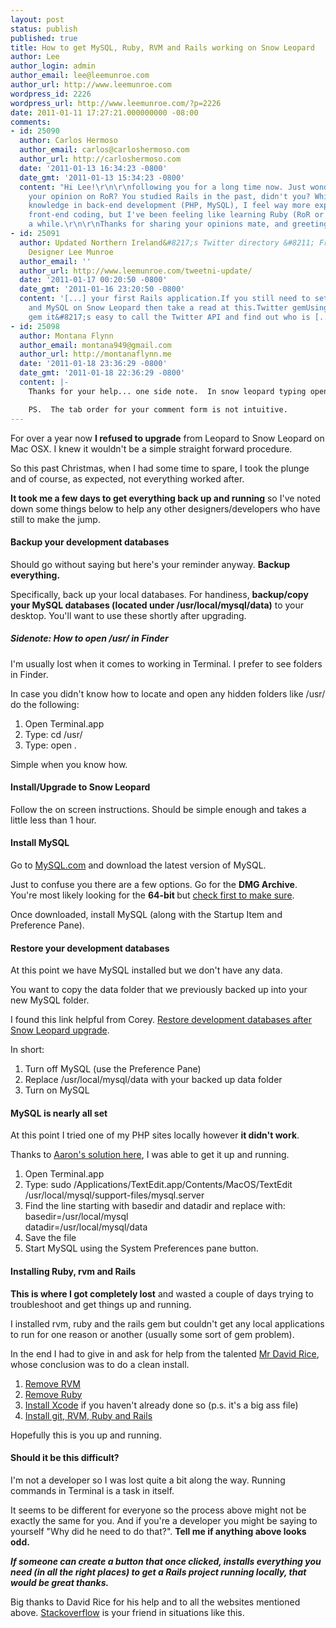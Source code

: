 ```yaml
---
layout: post
status: publish
published: true
title: How to get MySQL, Ruby, RVM and Rails working on Snow Leopard
author: Lee
author_login: admin
author_email: lee@leemunroe.com
author_url: http://www.leemunroe.com
wordpress_id: 2226
wordpress_url: http://www.leemunroe.com/?p=2226
date: 2011-01-11 17:27:21.000000000 -08:00
comments:
- id: 25090
  author: Carlos Hermoso
  author_email: carlos@carloshermoso.com
  author_url: http://carloshermoso.com
  date: '2011-01-13 16:34:23 -0800'
  date_gmt: '2011-01-13 15:34:23 -0800'
  content: "Hi Lee!\r\n\r\nfollowing you for a long time now. Just wondering, what's
    your opinion on RoR? You studied Rails in the past, didn't you? While I have some
    knowledge in back-end development (PHP, MySQL), I feel way more experienced in
    front-end coding, but I've been feeling like learning Ruby (RoR or whatever) for
    a while.\r\n\r\nThanks for sharing your opinions mate, and greetings from Spain!"
- id: 25091
  author: Updated Northern Ireland&#8217;s Twitter directory &#8211; Freelance Web
    Designer Lee Munroe
  author_email: ''
  author_url: http://www.leemunroe.com/tweetni-update/
  date: '2011-01-17 00:20:50 -0800'
  date_gmt: '2011-01-16 23:20:50 -0800'
  content: '[...] your first Rails application.If you still need to setup Rails, Ruby
    and MySQL on Snow Leopard then take a read at this.Twitter gemUsing the Twitter
    gem it&#8217;s easy to call the Twitter API and find out who is [...]'
- id: 25098
  author: Montana Flynn
  author_email: montana949@gmail.com
  author_url: http://montanaflynn.me
  date: '2011-01-18 23:36:29 -0800'
  date_gmt: '2011-01-18 22:36:29 -0800'
  content: |-
    Thanks for your help... one side note.  In snow leopard typing open just shows the man page, so you just want to type open /usr/

    PS.  The tab order for your comment form is not intuitive.
---
```

For over a year now <strong>I refused to upgrade</strong> from Leopard to Snow Leopard on Mac OSX. I knew it wouldn't be a simple straight forward procedure.

So this past Christmas, when I had some time to spare, I took the plunge and of course, as expected, not everything worked after.

<strong>It took me a few days to get everything back up and running</strong> so I've noted down some things below to help any other designers/developers who have still to make the jump.

<!--more-->

<h4>Backup your development databases</h4>
Should go without saying but here's your reminder anyway. <strong>Backup everything.</strong> 

Specifically, back up your local databases. For handiness, <strong>backup/copy your MySQL databases (located under /usr/local/mysql/data)</strong> to your desktop. You'll want to use these shortly after upgrading.

<h5>Sidenote: How to open /usr/ in Finder</h5>
I'm usually lost when it comes to working in Terminal. I prefer to see folders in Finder.

In case you didn't know how to locate and open any hidden folders like /usr/ do the following:

<ol>
<li>Open Terminal.app</li>
<li>Type: cd /usr/</li>
<li>Type: open .</li>
</ol>

Simple when you know how.

<h4>Install/Upgrade to Snow Leopard</h4>
Follow the on screen instructions. Should be simple enough and takes a little less than 1 hour.

<h4>Install MySQL</h4>
Go to <a href="http://www.mysql.com/downloads/mysql/">MySQL.com</a> and download the latest version of MySQL.

Just to confuse you there are a few options. Go for the <strong>DMG Archive</strong>. You're most likely looking for the <strong>64-bit </strong>but <a href="http://support.apple.com/kb/ht3696">check first to make sure</a>.

Once downloaded, install MySQL (along with the Startup Item and Preference Pane).

<h4>Restore your development databases</h4>
At this point we have MySQL installed but we don't have any data.

You want to copy the data folder that we previously backed up into your new MySQL folder.

I found this link helpful from Corey. <a href="http://www.idolhands.com/application-and-web-development/sql-and-databases/restore-rails-development-databases-after-snow-leopard-and-mysql-upgrade">Restore development databases after Snow Leopard upgrade</a>.

In short:

<ol>
<li>Turn off MySQL (use the Preference Pane)</li>
<li>Replace /usr/local/mysql/data with your backed up data folder</li>
<li>Turn on MySQL</li>
</ol>

<h4>MySQL is nearly all set</h4>

At this point I tried one of my PHP sites locally however <strong>it didn't work</strong>.

Thanks to <a href="http://www.artin.org/geekblog/2010/12/installing-mysql-5-5-8-on-mac-os-x-snow-leopard/">Aaron's solution here</a>, I was able to get it up and running.

<ol>
<li>Open Terminal.app</li>
<li>Type: sudo /Applications/TextEdit.app/Contents/MacOS/TextEdit /usr/local/mysql/support-files/mysql.server</li>
<li>Find the line starting with basedir and datadir and replace with:<br>basedir=/usr/local/mysql<br>datadir=/usr/local/mysql/data</li>
<li>Save the file</li>
<li>Start MySQL using the System Preferences pane button.</li>
</ol>

<h4>Installing Ruby, rvm and Rails</h4>
<strong>This is where I got completely lost</strong> and wasted a couple of days trying to troubleshoot and get things up and running.

I installed rvm, ruby and the rails gem but couldn't get any local applications to run for one reason or another (usually some sort of gem problem).

In the end I had to give in and ask for help from the talented <a href="http://davidjrice.co.uk/">Mr David Rice</a>, whose conclusion was to do a clean install.

<ol>
<li><a href="http://stackoverflow.com/questions/3558656/how-to-remove-rvm-ruby-version-manager-from-my-system">Remove RVM</a></li>
<li><a href="http://punctuatedproductivity.com/2007/11/01/uninstalling-ruby-installed-by-source-on-os-x/#removing-ruby">Remove Ruby</a></li>
<li><a href="http://developer.apple.com/technologies/xcode.html">Install Xcode</a> if you haven't already done so (p.s. it's a big ass file)</li>
<li><a href="http://www.cowboycoded.com/2010/12/04/setting-up-rails-3-on-mac-osx-snow-leopard-10-6-4/">Install git, RVM, Ruby and Rails</a></li>
</ol>

Hopefully this is you up and running.

<h4>Should it be this difficult?</h4>
I'm not a developer so I was lost quite a bit along the way. Running commands in Terminal is a task in itself.

It seems to be different for everyone so the process above might not be exactly the same for you. And if you're a developer you might be saying to yourself "Why did he need to do that?". <strong>Tell me if anything above looks odd.</strong>

<strong><em>If someone can create a button that once clicked, installs everything you need (in all the right places) to get a Rails project running locally, that would be great thanks.</em></strong>

Big thanks to David Rice for his help and to all the websites mentioned above. <a href="http://stackoverflow.com/">Stackoverflow</a> is your friend in situations like this.

